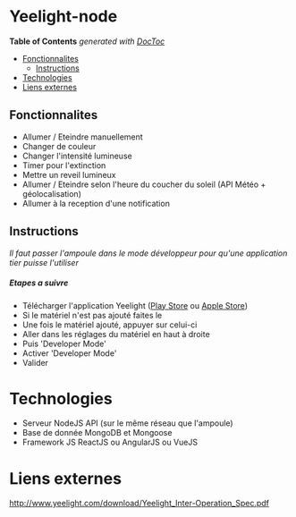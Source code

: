 # Yeelight-node

<!-- START doctoc generated TOC please keep comment here to allow auto update -->
<!-- DON'T EDIT THIS SECTION, INSTEAD RE-RUN doctoc TO UPDATE -->
**Table of Contents**  *generated with [DocToc](https://github.com/thlorenz/doctoc)*

- [Fonctionnalites](#fonctionnalites)
  - [Instructions](#instructions)
- [Technologies](#technologies)
- [Liens externes](#liens-externes)

<!-- END doctoc generated TOC please keep comment here to allow auto update -->

## Fonctionnalites

* Allumer / Eteindre manuellement
* Changer de couleur 
* Changer l'intensité lumineuse
* Timer pour l'extinction
* Mettre un reveil lumineux
* Allumer / Eteindre selon l'heure du coucher du soleil (API Météo + géolocalisation)
* Allumer à la reception d'une notification

## Instructions

*Il faut passer l'ampoule dans le mode développeur pour qu'une application tier puisse l'utiliser*

##### Etapes a suivre

* Télécharger l'application Yeelight ([Play Store](https://www.google.fr/url?sa=t&rct=j&q=&esrc=s&source=web&cd=1&cad=rja&uact=8&ved=0ahUKEwjfycr61fHUAhWLJlAKHRV9DuQQFggnMAA&url=https%3A%2F%2Fplay.google.com%2Fstore%2Fapps%2Fdetails%3Fid%3Dcom.yeelight.cherry%26hl%3Dfr&usg=AFQjCNH7GOY-jo823U8I-IxlPJD0RaiQWQ) ou [Apple Store](https://www.google.fr/url?sa=t&rct=j&q=&esrc=s&source=web&cd=2&cad=rja&uact=8&ved=0ahUKEwjfycr61fHUAhWLJlAKHRV9DuQQFggtMAE&url=https%3A%2F%2Fitunes.apple.com%2Ffr%2Fapp%2Fyeelight%2Fid977125608%3Fmt%3D8&usg=AFQjCNFHiSUqbpIhL0xYO74YPao-NvddUQ))
* Si le matériel n'est pas ajouté faites le
* Une fois le matériel ajouté, appuyer sur celui-ci
* Aller dans les réglages du matériel en haut à droite  
* Puis 'Developer Mode'
* Activer 'Developer Mode'
* Valider 

# Technologies

* Serveur NodeJS API (sur le même réseau que l'ampoule)
* Base de donnée MongoDB et Mongoose 
* Framework JS ReactJS ou AngularJS ou VueJS

# Liens externes

http://www.yeelight.com/download/Yeelight_Inter-Operation_Spec.pdf

 